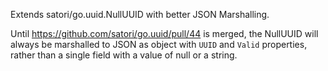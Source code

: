 Extends satori/go.uuid.NullUUID with better JSON Marshalling.

Until https://github.com/satori/go.uuid/pull/44 is merged, the NullUUID will always be marshalled to JSON as object with `UUID` and `Valid` properties, rather than a single field with a value of null or a string. 
